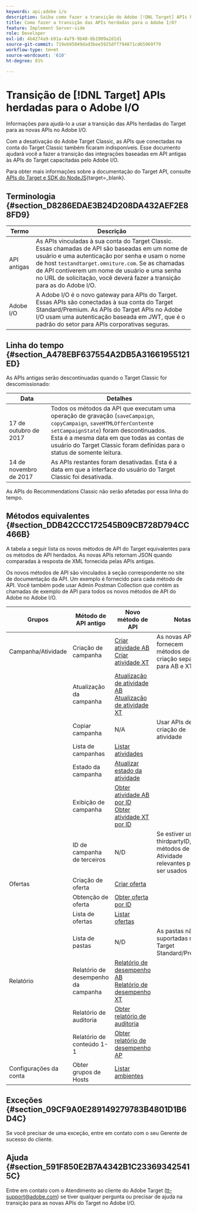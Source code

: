 ```yaml
---
keywords: api;adobe i/o
description: Saiba como fazer a transição do Adobe [!DNL Target] APIs herdadas clássicas para as novas APIs no Adobe I/O.
title: Como fazer a transição das APIs herdadas para o Adobe I/O?
feature: Implement Server-side
role: Developer
exl-id: 4b4274a9-b91a-4a79-9b40-8b1909a2d1d1
source-git-commit: 719eb95049dad3bee5925dff794871cd65969f79
workflow-type: tm+mt
source-wordcount: '610'
ht-degree: 81%

---
```


# Transição de [!DNL Target] APIs herdadas para o Adobe I/O

Informações para ajudá-lo a usar a transição das APIs herdadas do Target para as novas APIs no Adobe I/O.

Com a desativação do Adobe Target Classic, as APIs que conectadas na conta do Target Classic também ficaram indisponíveis. Esse documento ajudará você a fazer a transição das integrações baseadas em API antigas às APIs do Target capacitadas pelo Adobe I/O.

Para obter mais informações sobre a documentação do Target API, consulte  [APIs do Target e SDK do NodeJS](https://developer.adobe.com/target/implement/server-side/){target=_blank}.

## Terminologia {#section_D8286EDAE3B24D208DA432AEF2E88FD9}

| Termo | Descrição |
|--- |--- |
| API antigas | As APIs vinculadas à sua conta do Target Classic. Essas chamadas de API são baseadas em um nome de usuário e uma autenticação por senha e usam o nome de host `testandtarget.omniture.com`. Se as chamadas de API contiverem um nome de usuário e uma senha no URL de solicitação, você deverá fazer a transição para as do Adobe I/O. |
| Adobe I/O | A Adobe I/O é o novo gateway para APIs do Target. Essas APIs são conectadas à sua conta do Target Standard/Premium. As APIs do Target APIs no Adobe I/O usam uma autenticação baseada em JWT, que é o padrão do setor para APIs corporativas seguras. |

## Linha do tempo  {#section_A478EBF637554A2DB5A31661955121ED}

As APIs antigas serão descontinuadas quando o Target Classic for descomissionado:

| Data | Detalhes |
|--- |--- |
| 17 de outubro de 2017 | Todos os métodos da API que executam uma operação de gravação (`saveCampaign`, `copyCampaign`, `saveHTMLOfferContent`e `setCampaignState`) foram descontinuados.<br>Esta é a mesma data em que todas as contas de usuário do Target Classic foram definidas para o status de somente leitura. |
| 14 de novembro de 2017 | As APIs restantes foram desativadas. Esta é a data em que a interface do usuário do Target Classic foi desativada. |

As APIs do Recommendations Classic não serão afetadas por essa linha do tempo.

## Métodos equivalentes  {#section_DDB42CCC172545B09CB728D794CC466B}

A tabela a seguir lista os novos métodos de API do Target equivalentes para os métodos de API herdados. As novas APIs retornam JSON quando comparadas à resposta de XML fornecida pelas APIs antigas.

Os novos métodos de API são vinculados à seção correspondente no site de documentação da API. Um exemplo é fornecido para cada método de API. Você também pode usar Admin Postman Collection que contém as chamadas de exemplo de API para todos os novos métodos de API do Adobe no Adobe I/O.

| Grupos | Método de API antigo | Novo método de API | Notas |
|--- |--- |--- |--- |
| Campanha/Atividade | Criação de campanha | [Criar atividade AB](https://developers.adobetarget.com/api/#create-ab-activity)<br>[Criar atividade XT](https://developers.adobetarget.com/api/#create-xt-activity) | As novas APIs fornecem métodos de criação separados para AB e XT |
|  | Atualização da campanha | [Atualização de atividade AB](https://developers.adobetarget.com/api/#update-ab-activity)<br>[Atualização de atividade XT](https://developers.adobetarget.com/api/#update-xt-activity) |  |
|  | Copiar campanha | N/A | Usar APIs de criação de atividade |
|  | Lista de campanhas | [Listar atividades](https://developers.adobetarget.com/api/#list-activities) |  |
|  | Estado da campanha | [Atualizar estado da atividade](https://developers.adobetarget.com/api/#update-activity-state) |  |
|  | Exibição de campanha | [Obter atividade AB por ID](https://developers.adobetarget.com/api/#get-ab-activity-by-id)<br>[Obter atividade XT por ID](https://developers.adobetarget.com/api/#get-xt-activity-by-id) |  |
|  | ID de campanha de terceiros | N/D | Se estiver usando thirdpartyID, os métodos de Atividade relevantes podem ser usados |
| Ofertas | Criação de oferta | [Criar oferta](https://developers.adobetarget.com/api/#create-offer) |  |
|  | Obtenção de oferta | [Obter oferta por ID](https://developers.adobetarget.com/api/#get-offer-by-id) |  |
|  | Lista de ofertas | [Listar ofertas](https://developers.adobetarget.com/api/#list-offers) |  |
|  | Lista de pastas | N/D | As pastas não são suportadas no Target Standard/Premium |
| Relatório | Relatório de desempenho da campanha | [Relatório de desempenho AB](https://developers.adobetarget.com/api/#get-ab-performance-report)<br>[Relatório de desempenho XT](https://developers.adobetarget.com/api/#get-xt-performance-report) |  |
|  | Relatório de auditoria | [Obter relatório de auditoria](https://developers.adobetarget.com/api/#get-audit-report) |  |
|  | Relatório de conteúdo 1-1 | [Obter relatório de desempenho AP](https://developers.adobetarget.com/api/#get-ap-activity-performance-report) |  |
| Configurações da conta | Obter grupos de Hosts | [Listar ambientes](https://developers.adobetarget.com/api/#list-environments) |  |

## Exceções {#section_09CF9A0E289149279783B4801D1B6D4C}

Se você precisar de uma exceção, entre em contato com o seu Gerente de sucesso do cliente.

## Ajuda  {#section_591F850E2B7A4342B1C233693425415C}

Entre em contato com o Atendimento ao cliente do Adobe Target (tt-support@adobe.com) se tiver qualquer pergunta ou precisar de ajuda na transição para as novas APIs do Target no Adobe I/O.
